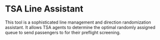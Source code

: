 # TSA Line Assistant
This tool is a sophisticated line management and direction randomization assistant. It allows TSA agents to determine the optimal randomly assigned queue to send passengers to for their preflight screening.
